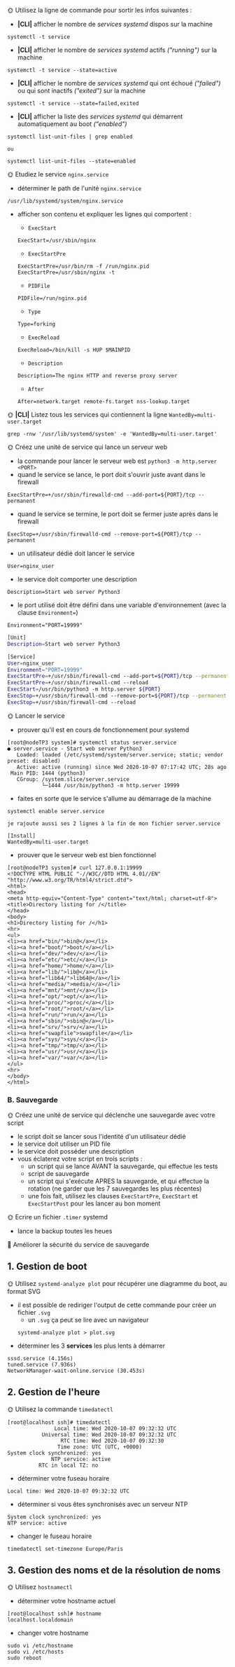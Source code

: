🌞 Utilisez la ligne de commande pour sortir les infos suivantes :

- **|CLI|** afficher le nombre de _services systemd_ dispos sur la machine

```
systemctl -t service
```

- **|CLI|** afficher le nombre de _services systemd_ actifs _("running")_ sur la machine

```
systemctl -t service --state=active
```

- **|CLI|** afficher le nombre de _services systemd_ qui ont échoué _("failed")_ ou qui sont inactifs _("exited")_ sur la machine

```
systemctl -t service --state=failed,exited
```

- **|CLI|** afficher la liste des _services systemd_ qui démarrent automatiquement au boot _("enabled")_

```
systemctl list-unit-files | grep enabled

ou

systemctl list-unit-files --state=enabled
```

🌞 Etudiez le service `nginx.service`

- déterminer le path de l'unité `nginx.service`

```
/usr/lib/systemd/system/nginx.service
```

- afficher son contenu et expliquer les lignes qui comportent :

  - `ExecStart`

  ```
  ExecStart=/usr/sbin/nginx
  ```

  - `ExecStartPre`

  ```
  ExecStartPre=/usr/bin/rm -f /run/nginx.pid
  ExecStartPre=/usr/sbin/nginx -t
  ```

  - `PIDFile`

  ```
  PIDFile=/run/nginx.pid
  ```

  - `Type`

  ```
  Type=forking
  ```

  - `ExecReload`

  ```
  ExecReload=/bin/kill -s HUP $MAINPID
  ```

  - `Description`

  ```
  Description=The nginx HTTP and reverse proxy server
  ```

  - `After`

  ```
  After=network.target remote-fs.target nss-lookup.target
  ```

🌞 **|CLI|** Listez tous les services qui contiennent la ligne `WantedBy=multi-user.target`

```
grep -rnw '/usr/lib/systemd/system' -e 'WantedBy=multi-user.target'
```

🌞 Créez une unité de service qui lance un serveur web

- la commande pour lancer le serveur web est `python3 -m http.server <PORT>`
- quand le service se lance, le port doit s'ouvrir juste avant dans le firewall

```
ExecStartPre=+/usr/sbin/firewalld-cmd --add-port=${PORT}/tcp --permanent
```

- quand le service se termine, le port doit se fermer juste après dans le firewall

```
ExecStop=+/usr/sbin/firewalld-cmd --remove-port=${PORT}/tcp --permanent
```

- un utilisateur dédié doit lancer le service

```
User=nginx_user
```

- le service doit comporter une description

```
Description=Start web server Python3
```

- le port utilisé doit être défini dans une variable d'environnement (avec la clause `Environment=`)

```
Environment="PORT=19999"
```

```bash
[Unit]
Description=Start web server Python3

[Service]
User=nginx_user
Environment="PORT=19999"
ExecStartPre=+/usr/sbin/firewall-cmd --add-port=${PORT}/tcp --permanent
ExecStartPre=+/usr/sbin/firewall-cmd --reload
ExecStart=/usr/bin/python3 -m http.server ${PORT}
ExecStop=+/usr/sbin/firewall-cmd --remove-port=${PORT}/tcp --permanent
ExecStop=+/usr/sbin/firewall-cmd --reload

```

🌞 Lancer le service

- prouver qu'il est en cours de fonctionnement pour systemd

```
[root@nodeTP3 system]# systemctl status server.service
● server.service - Start web server Python3
   Loaded: loaded (/etc/systemd/system/server.service; static; vendor preset: disabled)
   Active: active (running) since Wed 2020-10-07 07:17:42 UTC; 28s ago
 Main PID: 1444 (python3)
   CGroup: /system.slice/server.service
           └─1444 /usr/bin/python3 -m http.server 19999
```

- faites en sorte que le service s'allume au démarrage de la machine

```
systemctl enable server.service

je rajoute aussi ses 2 lignes à la fin de mon fichier server.service

[Install]
WantedBy=multi-user.target
```

- prouver que le serveur web est bien fonctionnel

```
[root@nodeTP3 system]# curl 127.0.0.1:19999
<!DOCTYPE HTML PUBLIC "-//W3C//DTD HTML 4.01//EN" "http://www.w3.org/TR/html4/strict.dtd">
<html>
<head>
<meta http-equiv="Content-Type" content="text/html; charset=utf-8">
<title>Directory listing for /</title>
</head>
<body>
<h1>Directory listing for /</h1>
<hr>
<ul>
<li><a href="bin/">bin@</a></li>
<li><a href="boot/">boot/</a></li>
<li><a href="dev/">dev/</a></li>
<li><a href="etc/">etc/</a></li>
<li><a href="home/">home/</a></li>
<li><a href="lib/">lib@</a></li>
<li><a href="lib64/">lib64@</a></li>
<li><a href="media/">media/</a></li>
<li><a href="mnt/">mnt/</a></li>
<li><a href="opt/">opt/</a></li>
<li><a href="proc/">proc/</a></li>
<li><a href="root/">root/</a></li>
<li><a href="run/">run/</a></li>
<li><a href="sbin/">sbin@</a></li>
<li><a href="srv/">srv/</a></li>
<li><a href="swapfile">swapfile</a></li>
<li><a href="sys/">sys/</a></li>
<li><a href="tmp/">tmp/</a></li>
<li><a href="usr/">usr/</a></li>
<li><a href="var/">var/</a></li>
</ul>
<hr>
</body>
</html>
```

### B. Sauvegarde

🌞 Créez une unité de service qui déclenche une sauvegarde avec votre script

- le script doit se lancer sous l'identité d'un utilisateur dédié
- le service doit utiliser un PID file
- le service doit posséder une description
- vous éclaterez votre script en trois scripts :
  - un script qui se lance AVANT la sauvegarde, qui effectue les tests
  - script de sauvegarde
  - un script qui s'exécute APRES la sauvegarde, et qui effectue la rotation (ne garder que les 7 sauvegardes les plus récentes)
  - une fois fait, utilisez les clauses `ExecStartPre`, `ExecStart` et `ExecStartPost` pour les lancer au bon moment

🌞 Ecrire un fichier `.timer` systemd

- lance la backup toutes les heues

🐙 Améliorer la sécurité du service de sauvegarde

## 1. Gestion de boot

🌞 Utilisez `systemd-analyze plot` pour récupérer une diagramme du boot, au format SVG

- il est possible de rediriger l'output de cette commande pour créer un fichier `.svg`
  - un `.svg` ça peut se lire avec un navigateur
  ```
  systemd-analyze plot > plot.svg
  ```
- déterminer les 3 **services** les plus lents à démarrer

```
sssd.service (4.156s)
tuned.service (7.936s)
NetworkManager-wait-online.service (30.453s)
```

## 2. Gestion de l'heure

🌞 Utilisez la commande `timedatectl`

```
[root@localhost ssh]# timedatectl
               Local time: Wed 2020-10-07 09:32:32 UTC
           Universal time: Wed 2020-10-07 09:32:32 UTC
                 RTC time: Wed 2020-10-07 09:32:30
                Time zone: UTC (UTC, +0000)
System clock synchronized: yes
              NTP service: active
          RTC in local TZ: no
```

- déterminer votre fuseau horaire

```
Local time: Wed 2020-10-07 09:32:32 UTC
```

- déterminer si vous êtes synchronisés avec un serveur NTP

```
System clock synchronized: yes
NTP service: active
```

- changer le fuseau horaire

```
timedatectl set-timezone Europe/Paris
```

## 3. Gestion des noms et de la résolution de noms

🌞 Utilisez `hostnamectl`

- déterminer votre hostname actuel

```
[root@localhost ssh]# hostname
localhost.localdomain
```

- changer votre hostname

```
sudo vi /etc/hostname
sudo vi /etc/hosts
sudo reboot
```
